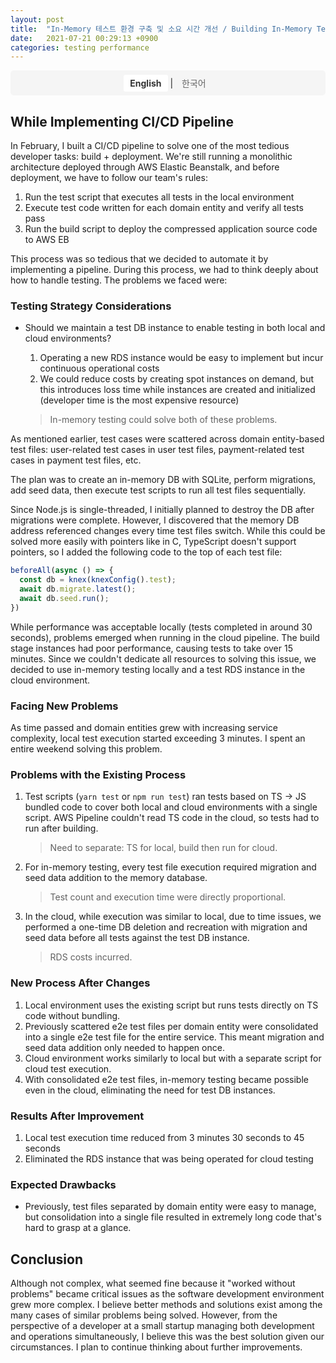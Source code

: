 ```yaml
---
layout: post
title:  "In-Memory 테스트 환경 구축 및 소요 시간 개선 / Building In-Memory Test Environment"
date:   2021-07-21 00:29:13 +0900
categories: testing performance
---
```


<div class="language-switch">
  <a href="#" onclick="switchLanguage('en'); return false;" id="lang-en" class="active">English</a> | 
  <a href="#" onclick="switchLanguage('ko'); return false;" id="lang-ko">한국어</a>
</div>

<div id="content-en" class="lang-content">

## While Implementing CI/CD Pipeline

In February, I built a CI/CD pipeline to solve one of the most tedious developer tasks: build + deployment. We're still running a monolithic architecture deployed through AWS Elastic Beanstalk, and before deployment, we have to follow our team's rules:

1. Run the test script that executes all tests in the local environment
2. Execute test code written for each domain entity and verify all tests pass
3. Run the build script to deploy the compressed application source code to AWS EB

This process was so tedious that we decided to automate it by implementing a pipeline. During this process, we had to think deeply about how to handle testing. The problems we faced were:

### Testing Strategy Considerations

- Should we maintain a test DB instance to enable testing in both local and cloud environments?
    1. Operating a new RDS instance would be easy to implement but incur continuous operational costs
    2. We could reduce costs by creating spot instances on demand, but this introduces loss time while instances are created and initialized (developer time is the most expensive resource)

    > In-memory testing could solve both of these problems.

As mentioned earlier, test cases were scattered across domain entity-based test files: user-related test cases in user test files, payment-related test cases in payment test files, etc.

The plan was to create an in-memory DB with SQLite, perform migrations, add seed data, then execute test scripts to run all test files sequentially.

Since Node.js is single-threaded, I initially planned to destroy the DB after migrations were complete. However, I discovered that the memory DB address referenced changes every time test files switch. While this could be solved more easily with pointers like in C, TypeScript doesn't support pointers, so I added the following code to the top of each test file:

```typescript
beforeAll(async () => {
  const db = knex(knexConfig().test);
  await db.migrate.latest();
  await db.seed.run();
})
```

While performance was acceptable locally (tests completed in around 30 seconds), problems emerged when running in the cloud pipeline. The build stage instances had poor performance, causing tests to take over 15 minutes. Since we couldn't dedicate all resources to solving this issue, we decided to use in-memory testing locally and a test RDS instance in the cloud environment.

### Facing New Problems

As time passed and domain entities grew with increasing service complexity, local test execution started exceeding 3 minutes. I spent an entire weekend solving this problem.

### Problems with the Existing Process

1. Test scripts (`yarn test` or `npm run test`) ran tests based on TS → JS bundled code to cover both local and cloud environments with a single script. AWS Pipeline couldn't read TS code in the cloud, so tests had to run after building.
    > Need to separate: TS for local, build then run for cloud.

2. For in-memory testing, every test file execution required migration and seed data addition to the memory database.
    > Test count and execution time were directly proportional.

3. In the cloud, while execution was similar to local, due to time issues, we performed a one-time DB deletion and recreation with migration and seed data before all tests against the test DB instance.
    > RDS costs incurred.

### New Process After Changes

1. Local environment uses the existing script but runs tests directly on TS code without bundling.
2. Previously scattered e2e test files per domain entity were consolidated into a single e2e test file for the entire service. This meant migration and seed data addition only needed to happen once.
3. Cloud environment works similarly to local but with a separate script for cloud test execution.
4. With consolidated e2e test files, in-memory testing became possible even in the cloud, eliminating the need for test DB instances.

### Results After Improvement

1. Local test execution time reduced from 3 minutes 30 seconds to 45 seconds
2. Eliminated the RDS instance that was being operated for cloud testing

### Expected Drawbacks

- Previously, test files separated by domain entity were easy to manage, but consolidation into a single file resulted in extremely long code that's hard to grasp at a glance.

## Conclusion

Although not complex, what seemed fine because it "worked without problems" became critical issues as the software development environment grew more complex. I believe better methods and solutions exist among the many cases of similar problems being solved. However, from the perspective of a developer at a small startup managing both development and operations simultaneously, I believe this was the best solution given our circumstances. I plan to continue thinking about further improvements.

</div>

<div id="content-ko" class="lang-content" style="display: none;">

## CI/CD 파이프라인을 구현하면서

올 2월 개발자의 귀찮은 업무 중 하나인 빌드 + 배포를 해결하기 위해 CI/CD 파이프라인을 구축했다. 아직까지는 모놀리틱 아키텍쳐로 AWS EB을 통해 애플리케이션을 배포, 관리하고 있고 배포 전에는 특별하진 않지만 우리 팀 많의 룰을 지켜야 한다. 룰은 다음과 같다.

1. 로컬 환경에서 전체 테스트를 진행하는 테스트 스크립트 실행한다.
2. 각 도메인 엔티티 별로 작성된 테스트코드를 실행하고 문제 없이 통과가 되었는지 확인한다.
3. 빌드 스크립트를 실행해서 압축된 애플리케이션 소스코드를 AWS EB에 배포를 한다.

이 절차가 너무 귀찮은 나머지, 우리는 이 과정을 자동화해보기로 했고 파이프라인을 구현하게 되었는데 테스트를 어떻게 할 것인지에 대해 많은 고민을 하게 되었다. 당시에 부딪힌 문제는 다음과 같다.

### 고민해 보아야할 문제, 테스트 방식

- 로컬과 클라우드 환경 모두 테스트를 해볼 수 있도록 해야하는데 테스트용 DB 인스턴스를 운영할 것인가?
    1. 새로운 RDS인스턴스를 운영하게 되면, 구현은 쉽겠지만, 인스턴스에 대한 운영 비용이 지속적으로 발생함.
    2. 사용할 때 마다 스팟 인스턴스를 만들어 비용을 줄일 수 있지만, 이런 경우에는 인스턴스가 생성되고 운영될 때 까지 loss time이 존재 (가장 비싼 자원은 개발자의 시간이라고 생각)

    > 인 메모리 테스트를 통해서 위의 두 가지 문제점을 모두 해결해 볼 수 있을 것 같다.

앞 서 언급한 것 처럼, 유저 관련 테스트 케이스는 유저 테스트 파일에, 결제 관련 테스트 케이스는 결제 테스트 파일과 같이 도메인 엔티티 기반으로 테스트 파일이 산재 되어 있다.

SQLite 로 인메모리에 DB를 생성하고, 마이그레이션 작업과 시드데이터를 추가한 뒤에 테스트 스크립트를 실행하면 전체 테스트 파일을 순차적으로 실행한다.

node.js 는 싱글스레드 이기 때문에 메모리에 DB가 생성되고 마이그레이션 작업이 끝나면 해당 DB를 날려버릴 생각이었지만, 테스트 파일이 바뀔 때 마다 참조하는 메모리 상 DB 주소가 변한다는 것을 알게 되었다. C와 같이 포인터가 있다면 조금 수월하게 해결할 수 있을 것 같은데, 타입스크립트에서는 포인터를 사용할 수 없기에, 각각의 테스트 파일 상단에 다음과 같은 코드를 추가했다.

```typescript
beforeAll(async () => {
  const db = knex(knexConfig().test);
  await db.migrate.latest();
  await db.seed.run();
})
```

로컬에서는 성능이 나쁘지 않아 오래 30초 내외로 끝났던 테스트 코드가 클라우드 상의 파이프라인을 타게 되었을 때 문제를 감지하게 되었다. 파이프라인의 빌드 단계에서 사용하는 인스턴스의 성능이 좋지 못해 테스트 실행에만 15분 이상의 시간이 소요되고 있었던 것. 해당 이슈를 해결하는데 모든 리소스를 투입할 수 없기에 로컬에서는 인메모리 상태로, 클라우드 환경에서는 테스트용 RDS인스턴스를 이용하는 것으로 결정 했다.

### 새로운 문제에 직면

시간이 지나면서 도메인 엔티티가 점점 많아지고 서비스가 복잡해질 수 록 로컬 환경에서도 테스트를 실행하면 3분이 넘어가기 시작했다. 주말을 꼬박 반납하면서 문제를 해결했다.

### 기존 프로세스의 문제점

1. 테스트 스크립트(`yarn test` 혹은 `npm run test`) 실행 시에 TS → JS 로 번들링 된 코드를 기반으로 테스트를 수행. 이는 하나의 스크립트 실행으로 로컬과 클라우드 환경 모두 커버하기 위함. AWS Pipeline 을 소스코드가 타기 시작하면 클라우드 환경에서 TS 코드를 읽지 못하기 때문에 빌드 후에 테스트를 실행.
    > 로컬 환경에서는 TS로 클라우드 환경에서는, 빌드 후 실행하도록 나눌 필요성.

2. 인 메모리 테스트를 하기 위해서 모든 테스트 파일 실행 이전에 메모리 상에 존재하는 데이터베이스를  마이그레이션과, 시드데이터를 추가해야하는 번거로운 작업을 수행.
    > 테스트 셋의 갯수 증가와 소요되는 시간이 정비례

3. 클라우드에서는 로컬과 동일하게 수행되었지만, 클라우드 환경에서는 해당 작업을 실행했을 때에 소요되는 시간 이슈로 테스트용 DB 인스턴스를 대상으로 전체 테스트 시작 전 최초 1회 DB를 삭제한 뒤에 다시 생성하고 마이그레이션과 시드데이터를 추가하는 작업을 수행하고나서 테스트 케이스를 수행.
    > RDS 비용 발생

### 변경 후 프로세스

1. 로컬환경에서는 기존 스크립트를 그대로 사용. 다만 번들링 작업하지 않고 TS 기반 코드 그대로 테스트를 수행.
2. 기존에는 도메인 엔티티별로 e2e테스트 파일이 구성되어있었지만, 전체 서비스에 e2e 기반 테스트 파일을 하나로 통합. 그 결과 해당 테스트 파일 실행 전 마이그레이션과 시드데이터를 추가하는 작업을 한 번만 수행하도록 변경.
3. 클라우드 환경에서는 로컬과 동일하게 동작하지만 클라우스 상에서 테스트를 실행하는 별도의 스크립트를 추가.
4. e2e테스트 파일이 하나로 통합 되었기 때문에 소요 시간 때문에 이용하지 못했던 인 메모리 테스트가 가능하며 테스트용 DB인스턴스가 필요 없어짐.

### 개선 후 결과

1. 로컬에서의 테스트 케이스 수행 시간이 기존 3분 30초대에서 45초로 단축
2. 클라우드 환경에서의 테스트를 이유로 운영 중이었던 RDS 인스턴스 제거

### 예상되는 단점

- 기존에는 도메인 엔티티 별로 테스트 파일이 나뉘어 있어 관리가  수월했지만, 하나의 파일로 통합이 되어 파일 내의 코드가 엄청나게 길어지고, 한 눈에 들어오지 않는다.

## 결론

복잡하지는 않았지만 앞으로 어떻게 변할지 모르는 소프트웨어 개발환경에서 지금 문제 없이 실행되기에 괜찮다고 생각했던 부분들이 복잡해질 수록 치명적인 문제를 초래했다. 위와 같은 고민을 하고 해결한 많은 사례 중에 분명히 더 좋은 방법들과 해결책이 존재할 것이라 믿고 생각한다. 다만 현재 내가 처한 개발과 운영환경 관리를 동시에 해나가는 일반적인 작은 스타트업의 개발자 입장에서는 최선이라 생각하기에 변경 하게 되었다. 더 개선할 수 있도록 고민할 예정이다.

</div>

<script>
function switchLanguage(lang) {
  // Hide all content
  document.querySelectorAll('.lang-content').forEach(function(el) {
    el.style.display = 'none';
  });
  
  // Show selected language content
  document.getElementById('content-' + lang).style.display = 'block';
  
  // Update active button
  document.querySelectorAll('.language-switch a').forEach(function(el) {
    el.classList.remove('active');
  });
  document.getElementById('lang-' + lang).classList.add('active');
  
  // Save preference
  localStorage.setItem('preferred-language', lang);
}

// Load preferred language on page load
document.addEventListener('DOMContentLoaded', function() {
  const preferredLang = localStorage.getItem('preferred-language') || 'en';
  switchLanguage(preferredLang);
});
</script>

<style>
.language-switch {
  margin-bottom: 20px;
  padding: 10px;
  background: #f5f5f5;
  border-radius: 5px;
  text-align: center;
}

.language-switch a {
  padding: 5px 10px;
  text-decoration: none;
  color: #666;
}

.language-switch a.active {
  font-weight: bold;
  color: #333;
  background: white;
  border-radius: 3px;
  padding: 5px 10px;
}

.language-switch a:hover {
  color: #000;
}
</style>